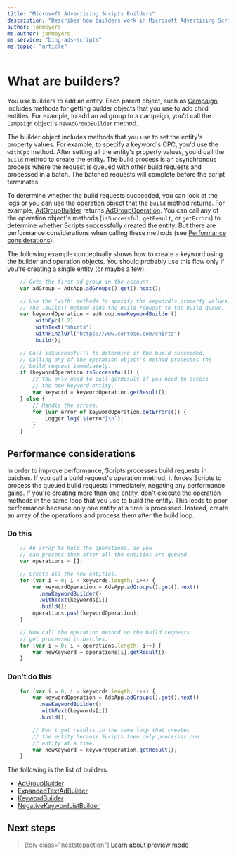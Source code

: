 ```yaml
---
title: "Microsoft Advertising Scripts Builders"
description: "Describes how builders work in Microsoft Advertising Scripts."
author: jonmeyers
ms.author: jonmeyers
ms.service: "bing-ads-scripts"
ms.topic: "article"
---
```


# What are builders?

You use builders to add an entity. Each parent object, such as [Campaign](../reference/Campaign.md), includes methods for getting builder objects that you use to add child entities. For example, to add an ad group to a campaign, you'd call the `Campaign` object's `newAdGroupBuilder` method. 

The builder object includes methods that you use to set the entity's property values. For example, to specify a keyword's CPC, you'd use the `withCpc` method. After setting all the entity's property values, you'd call the `build` method to create the entity. The build process is an asynchronous process where the request is queued with other build requests and processed in a batch. The batched requests will complete before the script terminates.

To determine whether the build requests succeeded, you can look at the logs or you can use the operation object that the `build` method returns. For example, [AdGroupBuilder](../reference/AdGroupBuilder.md) returns [AdGroupOperation](../reference/AdGroupOperation.md). You can call any of the operation object's methods (`isSuccessful`, `getResult`, or `getErrors`) to determine whether Scripts successfully created the entity. But there are performance considerations when calling these methods (see [Performance considerations](#performance-considerations)).

The following example conceptually shows how to create a keyword using the builder and operation objects. You should probably use this flow only if you're creating a single entity (or maybe a few).


```javascript
    // Gets the first ad group in the account.
    var adGroup = AdsApp.adGroups().get().next();

    // Use the 'with' methods to specify the keyword's property values.
    // The .build() method adds the build request to the build queue.
    var keywordOperation = adGroup.newKeywordBuilder()
        .withCpc(1.2)
        .withText("shirts")
        .withFinalUrl("https://www.contoso.com/shirts")
        .build();

    // Call isSuccessful() to determine if the build succeeded.
    // Calling any of the operation object's method processes the
    // build request immediately. 
    if (keywordOperation.isSuccessful()) {
        // You only need to call getResult if you need to access
        // the new keyword entity.
        var keyword = keywordOperation.getResult();
    } else {
        // Handle the errors.
        for (var error of keywordOperation.getErrors()) {
            Logger.log(`${error}\n`);
        }
    }
```

## Performance considerations

In order to improve performance, Scripts processes build requests in batches. If you call a build request's operation method, it forces Scripts to process the queued build requests immediately, negating any performance gains. If you're creating more than one entity, don't execute the operation methods in the same loop that you use to build the entity. This leads to poor performance because only one entity at a time is processed. Instead, create an array of the operations and process them after the build loop.


### Do this

``` javascript
    // An array to hold the operations, so you 
    // can process them after all the entities are queued.
    var operations = []; 

    // Create all the new entities.
    for (var i = 0; i < keywords.length; i++) {
        var keywordOperation = AdsApp.adGroups().get().next()
          .newKeywordBuilder()
          .withText(keywords[i])
          .build();
        operations.push(keywordOperation);
    }

    // Now call the operation method so the build requests
    // get processed in batches.
    for (var i = 0; i < operations.length; i++) {
        var newKeyword = operations[i].getResult();
    }
```

### Don't do this

``` javascript
    for (var i = 0; i < keywords.length; i++) {
        var keywordOperation = AdsApp.adGroups().get().next()
          .newKeywordBuilder()
          .withText(keywords[i])
          .build();

        // Don't get results in the same loop that creates
        // the entity because Scripts then only processes one
        // entity at a time.
        var newKeyword = keywordOperation.getResult();
    }
```



The following is the list of builders.

- [AdGroupBuilder](../reference/AdGroupBuilder.md)
- [ExpandedTextAdBuilder](../reference/ExpandedTextAdBuilder.md)
- [KeywordBuilder](../reference/KeywordBuilder.md)
- [NegativeKeywordListBuilder](../reference/NegativeKeywordListBuilder.md)

## Next steps

> [!div class="nextstepaction"]
> [Learn about preview mode](../concepts/preview-mode.md)
